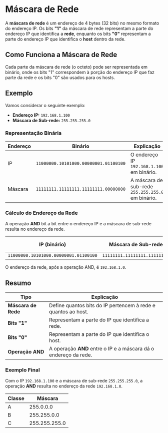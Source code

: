 # Máscara de Rede

A **máscara de rede** é um endereço de 4 bytes (32 bits) no mesmo formato do endereço IP. Os bits **"1"** da máscara de rede representam a parte do endereço IP que identifica a **rede**, enquanto os bits **"0"** representam a parte do endereço IP que identifica o **host** dentro da rede.

## Como Funciona a Máscara de Rede

Cada parte da máscara de rede (o octeto) pode ser representada em binário, onde os bits "1" correspondem à porção do endereço IP que faz parte da rede e os bits "0" são usados para os hosts.

## Exemplo

Vamos considerar o seguinte exemplo:

- **Endereço IP:** `192.168.1.100`
- **Máscara de Sub-rede:** `255.255.255.0`

### Representação Binária

| Endereço | Binário                  | Explicação                           |
|----------|--------------------------|--------------------------------------|
| IP       | `11000000.10101000.00000001.01100100` | O endereço IP `192.168.1.100` em binário.  |
| Máscara  | `11111111.11111111.11111111.00000000` | A máscara de sub-rede `255.255.255.0` em binário. |

### Cálculo do Endereço da Rede

A operação **AND** bit a bit entre o endereço IP e a máscara de sub-rede resulta no endereço da rede.

| IP (binário)               | Máscara de Sub-rede (binário)        | Resultado (binário)                  | Endereço da Rede |
|----------------------------|-------------------------------------|--------------------------------------|------------------|
| `11000000.10101000.00000001.01100100` | `11111111.11111111.11111111.00000000` | `11000000.10101000.00000001.00000000` | `192.168.1.0`    |

O endereço da rede, após a operação AND, é `192.168.1.0`.

## Resumo

| Tipo                | Explicação                                                       |
| ------------------- | ---------------------------------------------------------------- |
| **Máscara de Rede** | Define quantos bits do IP pertencem à rede e quantos ao host.    |
| **Bits "1"**        | Representam a parte do IP que identifica a rede.                 |
| **Bits "0"**        | Representam a parte do IP que identifica o host.                 |
| **Operação AND**    | A operação **AND** entre o IP e a máscara dá o endereço da rede. |

### Exemplo Final

Com o IP `192.168.1.100` e a máscara de sub-rede `255.255.255.0`, a operação **AND** resulta no endereço da rede `192.168.1.0`.

| Classe | Máscara       |
| ------ | ------------- |
| A      | 255.0.0.0     |
| B      | 255.255.0.0   |
| C      | 255.255.255.0 |
